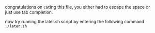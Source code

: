 congratulations on `cat`ing this file, you either had to escape the space or
just use tab completion.

now try running the later.sh script by entering the following command
`./later.sh`

